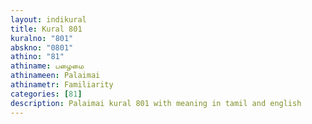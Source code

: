 ```yaml
---
layout: indikural
title: Kural 801
kuralno: "801"
abskno: "0801"
athino: "81"
athiname: பழைமை
athinameen: Palaimai
athinametr: Familiarity
categories: [81]
description: Palaimai kural 801 with meaning in tamil and english 
---
```


